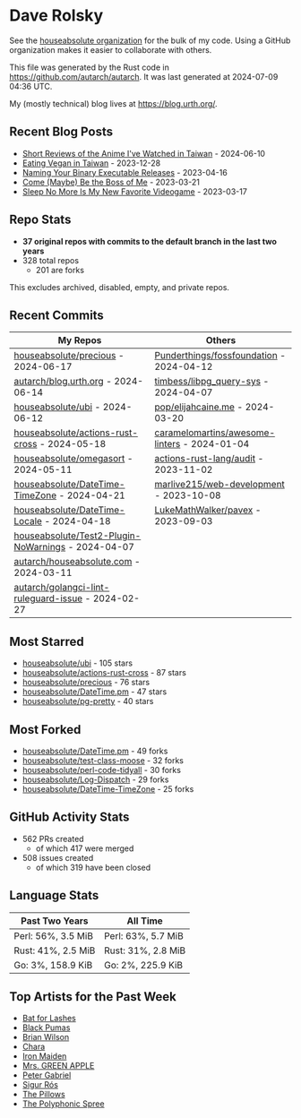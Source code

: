 
# Dave Rolsky

See the [houseabsolute organization](https://github.com/houseabsolute) for the
bulk of my code. Using a GitHub organization makes it easier to collaborate
with others.

This file was generated by the Rust code in
https://github.com/autarch/autarch. It was last generated at 2024-07-09 04:36 UTC.

My (mostly technical) blog lives at https://blog.urth.org/.

## Recent Blog Posts

- [Short Reviews of the Anime I&#39;ve Watched in Taiwan](https://blog.urth.org/2024/06/10/short-reviews-of-the-anime-i-ve-watched-in-taiwan/) - 2024-06-10
- [Eating Vegan in Taiwan](https://blog.urth.org/2023/12/28/eating-vegan-in-taiwan/) - 2023-12-28
- [Naming Your Binary Executable Releases](https://blog.urth.org/2023/04/16/naming-your-binary-executable-releases/) - 2023-04-16
- [Come (Maybe) Be the Boss of Me](https://blog.urth.org/2023/03/21/come-maybe-be-the-boss-of-me/) - 2023-03-21
- [Sleep No More Is My New Favorite Videogame](https://blog.urth.org/2023/03/17/sleep-no-more-is-my-new-favorite-videogame/) - 2023-03-17


## Repo Stats
- **37 original repos with commits to the default branch in the last two years**
- 328 total repos
  - 201 are forks

This excludes archived, disabled, empty, and private repos.

## Recent Commits
| My Repos | Others |
|----------|--------|
| [houseabsolute/precious](https://github.com/houseabsolute/precious) - 2024-06-17              | [Punderthings/fossfoundation](https://github.com/Punderthings/fossfoundation) - 2024-04-12                |
| [autarch/blog.urth.org](https://github.com/autarch/blog.urth.org) - 2024-06-14              | [timbess/libpg_query-sys](https://github.com/timbess/libpg_query-sys) - 2024-04-07                |
| [houseabsolute/ubi](https://github.com/houseabsolute/ubi) - 2024-06-12              | [pop/elijahcaine.me](https://github.com/pop/elijahcaine.me) - 2024-03-20                |
| [houseabsolute/actions-rust-cross](https://github.com/houseabsolute/actions-rust-cross) - 2024-05-18              | [caramelomartins/awesome-linters](https://github.com/caramelomartins/awesome-linters) - 2024-01-04                |
| [houseabsolute/omegasort](https://github.com/houseabsolute/omegasort) - 2024-05-11              | [actions-rust-lang/audit](https://github.com/actions-rust-lang/audit) - 2023-11-02                |
| [houseabsolute/DateTime-TimeZone](https://github.com/houseabsolute/DateTime-TimeZone) - 2024-04-21              | [marlive215/web-development](https://github.com/marlive215/web-development) - 2023-10-08                |
| [houseabsolute/DateTime-Locale](https://github.com/houseabsolute/DateTime-Locale) - 2024-04-18              | [LukeMathWalker/pavex](https://github.com/LukeMathWalker/pavex) - 2023-09-03                |
| [houseabsolute/Test2-Plugin-NoWarnings](https://github.com/houseabsolute/Test2-Plugin-NoWarnings) - 2024-04-07              |                 |
| [autarch/houseabsolute.com](https://github.com/autarch/houseabsolute.com) - 2024-03-11              |                 |
| [autarch/golangci-lint-ruleguard-issue](https://github.com/autarch/golangci-lint-ruleguard-issue) - 2024-02-27              |                 |


## Most Starred
- [houseabsolute/ubi](https://github.com/houseabsolute/ubi) - 105 stars
- [houseabsolute/actions-rust-cross](https://github.com/houseabsolute/actions-rust-cross) - 87 stars
- [houseabsolute/precious](https://github.com/houseabsolute/precious) - 76 stars
- [houseabsolute/DateTime.pm](https://github.com/houseabsolute/DateTime.pm) - 47 stars
- [houseabsolute/pg-pretty](https://github.com/houseabsolute/pg-pretty) - 40 stars


## Most Forked
- [houseabsolute/DateTime.pm](https://github.com/houseabsolute/DateTime.pm) - 49 forks
- [houseabsolute/test-class-moose](https://github.com/houseabsolute/test-class-moose) - 32 forks
- [houseabsolute/perl-code-tidyall](https://github.com/houseabsolute/perl-code-tidyall) - 30 forks
- [houseabsolute/Log-Dispatch](https://github.com/houseabsolute/Log-Dispatch) - 29 forks
- [houseabsolute/DateTime-TimeZone](https://github.com/houseabsolute/DateTime-TimeZone) - 25 forks


## GitHub Activity Stats
- 562 PRs created
  - of which 417 were merged
- 508 issues created
  - of which 319 have been closed

## Language Stats
| Past Two Years        | All Time                |
|-----------------------|-------------------------|
| Perl: 56%, 3.5 MiB              | Perl: 63%, 5.7 MiB                |
| Rust: 41%, 2.5 MiB              | Rust: 31%, 2.8 MiB                |
| Go: 3%, 158.9 KiB              | Go: 2%, 225.9 KiB                |


## Top Artists for the Past Week
* [Bat for Lashes](https://musicbrainz.org/artist/10000730-525f-4ed5-aaa8-92888f060f5f)
* [Black Pumas](https://musicbrainz.org/artist/dd569857-d15e-4dbe-baad-b46a5ffe34a0)
* [Brian Wilson](https://musicbrainz.org/artist/634fe78e-fc6b-4b2a-ba83-c8c66e13a8aa)
* [Chara](https://musicbrainz.org/artist/94812064-a7c2-49d2-b6b0-b9e76289bf87)
* [Iron Maiden](https://musicbrainz.org/search?query=Iron%20Maiden&amp;type=artist&amp;method=indexed)
* [Mrs. GREEN APPLE](https://musicbrainz.org/artist/9ce674b7-5180-41f7-9ac2-95dc0d8a0ed2)
* [Peter Gabriel](https://musicbrainz.org/artist/8e66ea2b-b57b-47d9-8df0-df4630aeb8e5)
* [Sigur Rós](https://musicbrainz.org/artist/f6f2326f-6b25-4170-b89d-e235b25508e8)
* [The Pillows](https://musicbrainz.org/search?query=The%20Pillows&amp;type=artist&amp;method=indexed)
* [The Polyphonic Spree](https://musicbrainz.org/artist/6758601f-6d57-491e-a125-037f382a5ddd)

